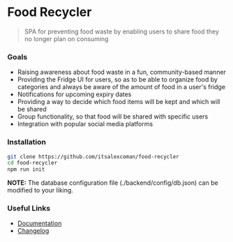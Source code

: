 # Food Recycler
> SPA for preventing food waste by enabling users to share food they no longer plan on consuming

### Goals
 - Raising awareness about food waste in a fun, community-based manner
 - Providing the Fridge UI for users, so as to be able to organize food by categories and always be aware of the amount of food in a user's fridge
 - Notifications for upcoming expiry dates
 - Providing a way to decide which food items will be kept and which will be shared
 - Group functionality, so that food will be shared with specific users
 - Integration with popular social media platforms

### Installation
``` sh
git clone https://github.com/itsalexcoman/food-recycler
cd food-recycler
npm run init
```

**NOTE:** The database configuration file (./backend/config/db.json) can be modified to your liking.

### Useful Links
- [Documentation](https://github.com/itsalexcoman/food-recycler/blob/master/docs/)
- [Changelog](https://github.com/itsalexcoman/food-recycler/blob/master/docs/CHANGELOG.md)